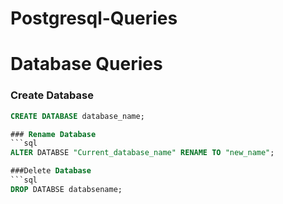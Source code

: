 # Postgresql-Queries
# Database Queries
  
### Create Database 
```sql
CREATE DATABASE database_name;

### Rename Database
```sql
ALTER DATABSE "Current_database_name" RENAME TO "new_name";

###Delete Database
```sql
DROP DATABSE databsename;
